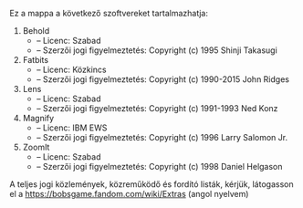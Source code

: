 ﻿Ez a mappa a következő szoftvereket tartalmazhatja:

1. Behold
   - – Licenc: Szabad
   - – Szerzői jogi figyelmeztetés: Copyright (c) 1995 Shinji Takasugi
2. Fatbits
   - – Licenc: Közkincs
   - – Szerzői jogi figyelmeztetés: Copyright (c) 1990-2015 John Ridges
3. Lens
   - – Licenc: Szabad
   - – Szerzői jogi figyelmeztetés: Copyright (c) 1991-1993 Ned Konz
4. Magnify
   - – Licenc: IBM EWS
   - – Szerzői jogi figyelmeztetés: Copyright (c) 1996 Larry Salomon Jr.
5. ZoomIt
   - – Licenc: Szabad
   - – Szerzői jogi figyelmeztetés: Copyright (c) 1998 Daniel Helgason

A teljes jogi közlemények, közreműködő és fordító listák, kérjük, látogasson el a https://bobsgame.fandom.com/wiki/Extras (angol nyelvem)

